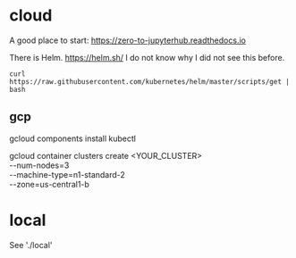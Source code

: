 # cloud

A good place to start: https://zero-to-jupyterhub.readthedocs.io

There is Helm. https://helm.sh/ I do not know why I did not see this before.

    curl https://raw.githubusercontent.com/kubernetes/helm/master/scripts/get | bash


## gcp

gcloud components install kubectl

gcloud container clusters create <YOUR_CLUSTER> \
    --num-nodes=3 \
    --machine-type=n1-standard-2 \
    --zone=us-central1-b

# local

See './local'

